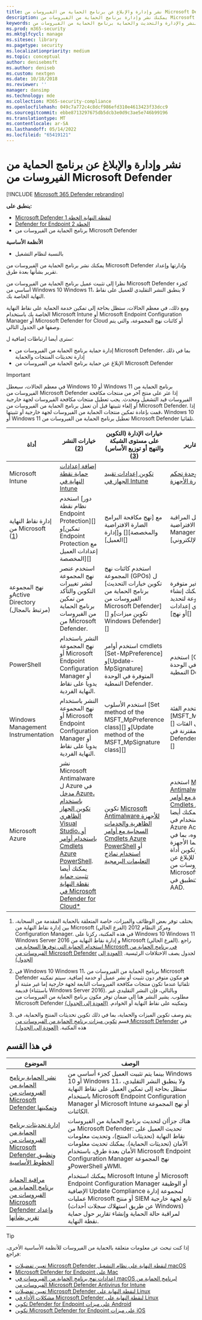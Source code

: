 ```yaml
---
title: نشر وإدارة والإبلاغ عن برنامج الحماية من الفيروسات من Microsoft Defender
description: يمكنك نشر وإدارة برنامج الحماية من الفيروسات من Microsoft Defender باستخدام Intune أو Microsoft Endpoint Configuration Manager أو نهج المجموعة أو PowerShell أو WMI
keywords: النشر والإدارة والتحديث والحماية برنامج الحماية من الفيروسات من Microsoft Defender
ms.prod: m365-security
ms.mktglfcycl: manage
ms.sitesec: library
ms.pagetype: security
ms.localizationpriority: medium
ms.topic: conceptual
author: denisebmsft
ms.author: deniseb
ms.custom: nextgen
ms.date: 10/18/2018
ms.reviewer: ''
manager: dansimp
ms.technology: mde
ms.collection: M365-security-compliance
ms.openlocfilehash: 049c7a772c4c8dcf986efd310e4613423f33dcc9
ms.sourcegitcommit: ebbe8713297675db5dcb3e0d9c3ae5e746b99196
ms.translationtype: MT
ms.contentlocale: ar-SA
ms.lasthandoff: 05/14/2022
ms.locfileid: "65419121"
---
```

# <a name="deploy-manage-and-report-on-microsoft-defender-antivirus"></a>نشر وإدارة والإبلاغ عن برنامج الحماية من الفيروسات من Microsoft Defender

[!INCLUDE [Microsoft 365 Defender rebranding](../../includes/microsoft-defender.md)]


**ينطبق على:**

- [Microsoft Defender لنقطة النهاية الخطة 1](https://go.microsoft.com/fwlink/p/?linkid=2154037)
- [Defender for Endpoint الخطة 2](https://go.microsoft.com/fwlink/p/?linkid=2154037)
- برنامج الحماية من الفيروسات من Microsoft Defender 

**الأنظمة الأساسية**
- بالنسبة لنظام التشغيل

يمكنك نشر برنامج الحماية من الفيروسات من Microsoft Defender وإدارتها وإعداد تقرير بشأنها بعدة طرق.

نظرا إلى تثبيت عميل برنامج الحماية من الفيروسات من Microsoft Defender كجزء أساسي من Windows 10 Windows 11، لا ينطبق النشر التقليدي للعميل على نقاط النهاية الخاصة بك.

ومع ذلك، في معظم الحالات، ستظل بحاجة إلى تمكين خدمة الحماية على نقاط النهاية الخاصة بك باستخدام Microsoft Intune أو Microsoft Endpoint Configuration Manager أو Microsoft Defender for Cloud أو كائنات نهج المجموعة، والتي يتم وصفها في الجدول التالي.

سترى أيضا ارتباطات إضافية ل:

- إدارة حماية برنامج الحماية من الفيروسات من Microsoft Defender، بما في ذلك إدارة تحديثات المنتجات والحماية
- الإبلاغ عن حماية برنامج الحماية من الفيروسات من Microsoft Defender

> [!IMPORTANT]
> في معظم الحالات، سيعطل Windows 10 أو Windows 11 برنامج الحماية من الفيروسات من Microsoft Defender إذا عثر على منتج آخر من منتجات مكافحة الفيروسات قيد التشغيل ومحدث. يجب تعطيل منتجات مكافحة الفيروسات لجهة خارجية أو إلغاء تثبيتها قبل أن تعمل برنامج الحماية من الفيروسات من Microsoft Defender. إذا قمت بإعادة تمكين منتجات الحماية من الفيروسات لجهة خارجية أو تثبيتها، Windows 10 أو Windows 11 تعطيل برنامج الحماية من الفيروسات من Microsoft Defender تلقائيا.

أداة|خيارات النشر (<a href="#fn2" id="ref2">2</a>)|خيارات الإدارة (التكوين على مستوى الشبكة والنهج أو توزيع الأساس) ([3](#fn3))|خيارات إعداد التقارير
---|---|---|---
Microsoft Intune|[إضافة إعدادات حماية نقطة النهاية في Intune](/intune/endpoint-protection-configure)|[تكوين إعدادات تقييد الجهاز في Intune](/intune/device-restrictions-configure)| [استخدام وحدة تحكم Intune لإدارة الأجهزة](/intune/device-management)
إدارة نقاط النهاية من Microsoft ([1](#fn1))|استخدم [دور نظام نقطة Endpoint Protection][] و[تمكين Endpoint Protection مع إعدادات العميل المخصصة][]|مع [نهج مكافحة البرامج الضارة الافتراضية والمخصصة][] و[إدارة العميل][]|مع مساحة عمل المراقبة الافتراضية [Configuration Manager][] و[تنبيهات البريد الإلكتروني][]
نهج المجموعة وActive Directory (مرتبط بالمجال)|استخدم عنصر نهج المجموعة لنشر تغييرات التكوين والتأكد من تمكين برنامج الحماية من الفيروسات من Microsoft Defender.|استخدم كائنات نهج المجموعة (GPOs) ل [تكوين خيارات التحديث برنامج الحماية من الفيروسات من Microsoft Defender][] و[تكوين ميزات Windows Defender][]|تقارير نقطة النهاية غير متوفرة مع نهج المجموعة. يمكنك إنشاء قائمة ب [نهج المجموعة لتحديد ما إذا لم يتم تطبيق أي إعدادات أو نهج][]
PowerShell|النشر باستخدام نهج المجموعة أو Microsoft Endpoint Configuration Manager أو يدويا على نقاط النهاية الفردية.|استخدم أوامر cmdlets [Set-MpPreference] و[Update-MpSignature] المتوفرة في الوحدة النمطية Defender.|استخدم [Get- cmdlets المناسبة المتوفرة في الوحدة النمطية Defender][]
Windows Management Instrumentation|النشر باستخدام نهج المجموعة أو Microsoft Endpoint Configuration Manager أو يدويا على نقاط النهاية الفردية.|استخدم الأسلوب [Set method of the MSFT_MpPreference class][] و[Update method of the MSFT_MpSignature class][]|استخدم الفئة [MSFT_MpComputerStatus][] وطريقة الحصول على الفئات المقترنة في [Windows Defender WMIv2 Provider][]
Microsoft Azure|نشر Microsoft Antimalware ل Azure في [مدخل Azure، باستخدام تكوين الجهاز الظاهري Visual Studio، أو باستخدام أوامر Cmdlets Azure PowerShell](/azure/security/azure-security-antimalware#antimalware-deployment-scenarios). يمكنك أيضا [تثبيت حماية نقطة النهاية في Microsoft Defender for Cloud*](/azure/security-center/security-center-install-endpoint-protection)|تكوين [Microsoft Antimalware للأجهزة الظاهرية والخدمات السحابية مع أوامر Cmdlets Azure PowerShell](/azure/security/azure-security-antimalware#enable-and-configure-antimalware-using-powershell-cmdlets) أو [استخدام نماذج التعليمات البرمجية](https://gallery.technet.microsoft.com/Antimalware-For-Azure-5ce70efe)|استخدم [Microsoft Antimalware للأجهزة الظاهرية والخدمات السحابية مع أوامر Cmdlets Azure PowerShell](/azure/security/azure-security-antimalware#enable-and-configure-antimalware-using-powershell-cmdlets) لتمكين المراقبة. يمكنك أيضا مراجعة تقارير الاستخدام في Azure Active Directory لتحديد النشاط المشبوه، بما في ذلك تقرير [ربما الأجهزة المصابة][] وتكوين أداة SIEM للإبلاغ عن [أحداث برنامج الحماية من الفيروسات من Microsoft Defender][] وإضافة هذه الأداة كتطبيق في AAD.

1. <span id="fn1" />يختلف توفر بعض الوظائف والميزات، خاصة المتعلقة بالحماية المقدمة من السحابة، بين إدارة نقاط النهاية من Microsoft (الفرع الحالي) ومركز النظام 2012 Configuration Manager. في هذه المكتبة، ركزنا على Windows 10 Windows 11 Windows Server 2016 و إدارة نقاط النهاية من Microsoft (الفرع الحالي). راجع [استخدام الحماية التي توفرها السحابة من Microsoft في برنامج الحماية من الفيروسات من Microsoft Defender](cloud-protection-microsoft-defender-antivirus.md) لجدول يصف الاختلافات الرئيسية. [(العودة إلى الجدول)](#ref2)

2. <span id="fn2" />في Windows 10 Windows 11، برنامج الحماية من الفيروسات من Microsoft Defender هو مكون متوفر دون تثبيت أو نشر عميل أو خدمة إضافية. سيتم تمكينه تلقائيا عندما تكون منتجات مكافحة الفيروسات التابعة لجهة خارجية إما غير مثبتة أو قديمة (باستثناء Windows Server 2016). وبالتالي، فإن النشر التقليدي غير مطلوب. يشير النشر هنا إلى ضمان توفر مكون برنامج الحماية من الفيروسات من Microsoft Defender وتمكينه على نقاط النهاية أو الخوادم. [(العودة إلى الجدول)](#ref2)

3. <span id="fn3" />يتم وصف تكوين الميزات والحماية، بما في ذلك تكوين تحديثات المنتج والحماية، في قسم [تكوين ميزات برنامج الحماية من الفيروسات من Microsoft Defender](configure-notifications-microsoft-defender-antivirus.md) في هذه المكتبة. [(العودة إلى الجدول)](#ref2)

## <a name="in-this-section"></a>في هذا القسم

الموضوع | الوصف
---|---
[نشر الحماية برنامج الحماية من الفيروسات من Microsoft Defender وتمكينها](deploy-microsoft-defender-antivirus.md) | بينما يتم تثبيت العميل كجزء أساسي من Windows 10 أو Windows 11، ولا ينطبق النشر التقليدي، ستظل بحاجة إلى تمكين العميل على نقاط النهاية باستخدام Microsoft Endpoint Configuration Manager أو Microsoft Intune أو نهج المجموعة الكائنات.
[إدارة تحديثات برنامج الحماية من الفيروسات من Microsoft Defender وتطبيق الخطوط الأساسية](manage-updates-baselines-microsoft-defender-antivirus.md) | هناك جزأان لتحديث برنامج الحماية من الفيروسات من Microsoft Defender: تحديث العميل على نقاط النهاية (تحديثات المنتج)، وتحديث معلومات الأمان (تحديثات الحماية). يمكنك تحديث معلومات الأمان بعدة طرق، باستخدام Microsoft Endpoint Configuration Manager نهج المجموعة وPowerShell وWMI.
[مراقبة الحماية برنامج الحماية من الفيروسات من Microsoft Defender وإعداد تقرير بشأنها](report-monitor-microsoft-defender-antivirus.md) | يمكنك استخدام Microsoft Intune أو Microsoft Endpoint Configuration Manager أو الوظيفة الإضافية Update Compliance لمجموعة إدارة عمليات Microsoft أو منتج SIEM تابع لجهة خارجية (عن طريق استهلاك سجلات أحداث Windows) لمراقبة حالة الحماية وإنشاء تقارير حول حماية نقطة النهاية.

> [!TIP]
> إذا كنت تبحث عن معلومات متعلقة بالحماية من الفيروسات للأنظمة الأساسية الأخرى، فراجع:
> - [تعيين تفضيلات Microsoft Defender لنقطة النهاية على نظام التشغيل macOS](mac-preferences.md)
> - [Microsoft Defender for Endpoint على Mac](microsoft-defender-endpoint-mac.md)
> - [إعدادات نهج برنامج الحماية من الفيروسات في macOS لبرنامج الحماية من الفيروسات من Microsoft Defender Antivirus for Intune](/mem/intune/protect/antivirus-microsoft-defender-settings-macos)
> - [تعيين تفضيلات Microsoft Defender لنقطة النهاية على Linux](linux-preferences.md)
> - [مشكلات الأداء في Microsoft Defender لنقطة النهاية على Linux](microsoft-defender-endpoint-linux.md)
> - [تكوين Defender for Endpoint على ميزات Android](android-configure.md)
> - [تكوين Microsoft Defender for Endpoint على ميزات iOS](ios-configure-features.md)
    
